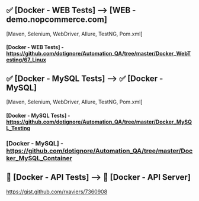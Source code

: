 ## :white_check_mark: [Docker - WEB Tests] --> [WEB - demo.nopcommerce.com]
[Maven, Selenium, WebDriver, Allure, TestNG, Pom.xml]

#### [Docker - WEB Tests] - https://github.com/dotignore/Automation_QA/tree/master/Docker_WebTesting/67_Linux

## :white_check_mark: [Docker - MySQL Tests] -->  :white_check_mark: [Docker - MySQL]
[Maven, Selenium, WebDriver, Allure, TestNG, Pom.xml]

#### [Docker - MySQL Tests] - https://github.com/dotignore/Automation_QA/tree/master/Docker_MySQL_Testing
### [Docker - MySQL] - https://github.com/dotignore/Automation_QA/tree/master/Docker_MySQL_Container

## :black_square_button: [Docker - API Tests] -->  :black_square_button: [Docker - API Server]


https://gist.github.com/rxaviers/7360908